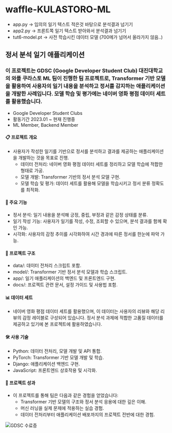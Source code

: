 # waffle-KULASTORO-ML

- app.py -> 임의의 일기 텍스트 적은것 바탕으로 분석결과 넘기기
- app2.py -> 프론트쪽 일기 텍스트 받아와서 분석결과 넘기기
- tut6-model.pt -> 사전 학습시킨 데이터 모델 (700메가 넘어서 올라가지 않음..)

## 정서 분석 일기 애플리케이션

### 이 프로젝트는 GDSC (Google Developer Student Club) 대진대학교의 와플 쿠라스토 ML 팀이 진행한 팀 프로젝트로, Transformer 기반 모델을 활용하여 사용자의 일기 내용을 분석하고 정서를 감지하는 애플리케이션을 개발한 사례입니다. 모델 학습 및 평가에는 네이버 영화 평점 데이터 세트를 활용했습니다.

- Google Developer Student Clubs
- 활동기간 2023.01 ~ 현재 진행중
- ML Member, Backend Member

#### 📋 프로젝트 개요
- 사용자가 작성한 일기를 기반으로 정서를 분석하고 결과를 제공하는 애플리케이션을 개발하는 것을 목표로 진행.
  - 데이터 전처리: 네이버 영화 평점 데이터 세트를 정리하고 모델 학습에 적합한 형태로 가공.
  - 모델 개발: Transformer 기반의 정서 분석 모델 구현.
  - 모델 학습 및 평가: 데이터 세트를 활용해 모델을 학습시키고 정서 분류 정확도를 최적화.

#### 🔧 주요 기능

- 정서 분석: 일기 내용을 분석해 긍정, 중립, 부정과 같은 감정 상태를 분류.
- 일기 작성 기능: 사용자가 일기를 작성, 수정, 조회할 수 있으며, 분석 결과를 함께 확인 가능.
- 시각화: 사용자의 감정 추이를 시각화하여 시간 경과에 따른 정서를 한눈에 파악 가능.

#### 📂 프로젝트 구조
- data/: 데이터 전처리 스크립트 포함.
- model/: Transformer 기반 정서 분석 모델과 학습 스크립트.
- app/: 일기 애플리케이션의 백엔드 및 프론트엔드 구현.
- docs/: 프로젝트 관련 문서, 설정 가이드 및 사용법 포함.

#### 📊 데이터 세트
- 네이버 영화 평점 데이터 세트를 활용했으며, 이 데이터는 사용자의 리뷰와 해당 리뷰의 감정 레이블로 구성되어 있습니다. 정서 분석 과제에 적합한 고품질 데이터를 제공하고 있기에 본 프로젝트에 활용하였습니다.

#### 🛠 사용 기술
- Python: 데이터 전처리, 모델 개발 및 API 통합.
- PyTorch: Transformer 기반 모델 개발 및 학습.
- Django: 애플리케이션 백엔드 구현.
- JavaScript: 프론트엔드 상호작용 및 시각화.

#### 📜 프로젝트 성과
- 이 프로젝트를 통해 팀은 다음과 같은 경험을 얻었습니다:
  - Transformer 기반 모델의 구조와 정서 분석 응용에 대한 깊은 이해.
  - 머신 러닝을 실제 문제에 적용하는 실습 경험.
  - 데이터 전처리부터 애플리케이션 배포까지의 프로젝트 전반에 대한 경험.

![GDSC 수료증](https://github.com/user-attachments/assets/d6c08e66-57cf-4951-95c5-87b9c3672474)
